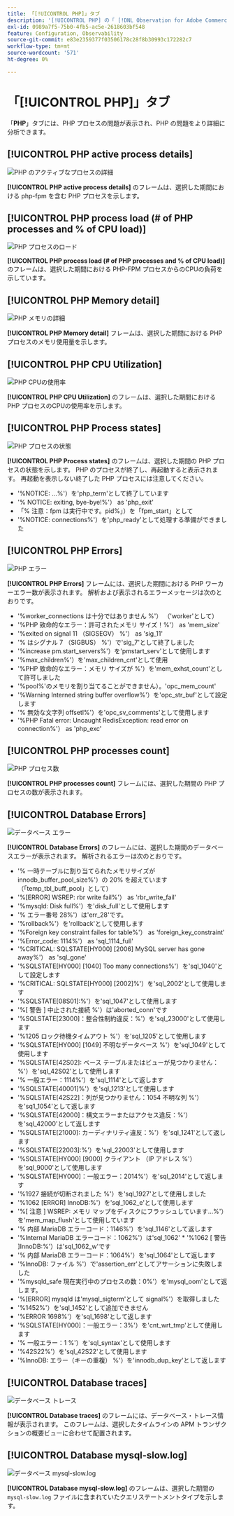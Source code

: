 ```yaml
---
title: 「[!UICONTROL PHP]」タブ
description: '[!UICONTROL PHP] の「 [!DNL Observation for Adobe Commerce]」タブについて説明します。'
exl-id: 0989a7f5-75b0-4fb5-ac5e-2618603bf548
feature: Configuration, Observability
source-git-commit: e83e2359377f03506178c28f8b30993c172282c7
workflow-type: tm+mt
source-wordcount: '571'
ht-degree: 0%

---
```


# 「[!UICONTROL PHP]」タブ

「**PHP**」タブには、PHP プロセスの問題が表示され、PHP の問題をより詳細に分析できます。

## [!UICONTROL PHP active process details]

![PHP のアクティブなプロセスの詳細 ](../../assets/tools/php-active-process-details.jpg)

**[!UICONTROL PHP active process details]** のフレームは、選択した期間における php-fpm を含む PHP プロセスを示します。

## [!UICONTROL PHP process load (# of PHP processes and % of CPU load)]

![PHP プロセスのロード ](../../assets/tools/php-process-load.jpg)

**[!UICONTROL PHP process load (# of PHP processes and % of CPU load)]** のフレームは、選択した期間における PHP-FPM プロセスからのCPUの負荷を示しています。

## [!UICONTROL PHP Memory detail]

![PHP メモリの詳細 ](../../assets/tools/php-memory-detail.jpg)

**[!UICONTROL PHP Memory detail]** フレームは、選択した期間における PHP プロセスのメモリ使用量を示します。

## [!UICONTROL PHP CPU Utilization]

![PHP CPUの使用率 ](../../assets/tools/php-cpu-utilization.jpg)

**[!UICONTROL PHP CPU Utilization]** のフレームは、選択した期間における PHP プロセスのCPUの使用率を示します。

## [!UICONTROL PHP Process states]

![PHP プロセスの状態 ](../../assets/tools/php-process-states-image-1.jpg)

**[!UICONTROL PHP Process states]** のフレームは、選択した期間の PHP プロセスの状態を示します。 PHP のプロセスが終了し、再起動すると表示されます。 再起動を表示しない終了した PHP プロセスには注意してください。

* &#39;%NOTICE: ...%&#39;）を&#39;php_term&#39;として終了しています
* &#39;% NOTICE: exiting, bye-bye!%&#39;） as &#39;php_exit&#39;
* 「% 注意：fpm は実行中です。pid%」）を「fpm_start」として
* &#39;%NOTICE: connections%&#39;）を&#39;php_ready&#39;として処理する準備ができました

## [!UICONTROL PHP Errors]

![PHP エラー ](../../assets/tools/php-errors-image-1.jpg)

**[!UICONTROL PHP Errors]** フレームには、選択した期間における PHP ワーカーエラー数が表示されます。 解析および表示されるエラーメッセージは次のとおりです。

* &#39;%worker_connections は十分ではありません %&#39;） （&#39;worker&#39;として）
* &#39;%PHP 致命的なエラー：許可されたメモリ サイズ！%&#39;） as &#39;mem_size&#39;
* &#39;%exited on signal 11 （SIGSEGV） %&#39;） as &#39;sig_11&#39;
* &#39;% はシグナル 7 （SIGBUS） %&#39;）で&#39;sig_7&#39;として終了しました
* &#39;%increase pm.start_servers%&#39;）を&#39;pmstart_serv&#39;として使用します
* &#39;%max_children%&#39;）を&#39;max_children_cnt&#39;として使用
* &#39;%PHP 致命的なエラー：メモリ サイズが %&#39;）を&#39;mem_exhst_count&#39;として許可しました
* &#39;%pool%&#39;のメモリを割り当てることができません）。&#39;opc_mem_count&#39;
* &#39;%Warning Interned string buffer overflow%&#39;）を&#39;opc_str_buf&#39;として設定します
* &#39;% 無効な文字列 offsetl%&#39;）を&#39;opc_sv_comments&#39;として使用します
* &#39;%PHP Fatal error: Uncaught RedisException: read error on connection%&#39;） as &#39;php_exc&#39;

## [!UICONTROL PHP processes count]

![PHP プロセス数 ](../../assets/tools/php-processes-count.jpg)

**[!UICONTROL PHP processes count]** フレームには、選択した期間の PHP プロセスの数が表示されます。

## [!UICONTROL Database Errors]

![ データベース エラー ](../../assets/tools/php-tab-database-errors.jpg)

**[!UICONTROL Database Errors]** のフレームには、選択した期間のデータベースエラーが表示されます。 解析されるエラーは次のとおりです。

* &#39;% 一時テーブルに割り当てられたメモリサイズが innodb_buffer_pool_size%&#39;）の 20% を超えています（「temp_tbl_buff_pool」として）
* &#39;%\[ERROR\] WSREP: rbr write fail%&#39;） as &#39;rbr_write_fail&#39;
* &#39;%mysqld: Disk full%&#39;）を&#39;disk_full&#39;として使用します
* &#39;% エラー番号 28%&#39;）は&#39;err_28&#39;です。
* &#39;%rollback%&#39;）を&#39;rollback&#39;として使用します
* &#39;%Foreign key constraint failes for table%&#39;） as &#39;foreign_key_constraint&#39;
* &#39;%Error_code: 1114%&#39;） as &#39;sql_1114_full&#39;
* &#39;%CRITICAL: SQLSTATE[HY000] [2006] MySQL server has gone away%&#39;） as &#39;sql_gone&#39;
* &#39;%SQLSTATE[HY000] [1040] Too many connections%&#39;）を&#39;sql_1040&#39;として設定します
* &#39;%CRITICAL: SQLSTATE[HY000] [2002]%&#39;）を&#39;sql_2002&#39;として使用します
* &#39;%SQLSTATE[08S01]:%&#39;）を&#39;sql_1047&#39;として使用します
* &#39;%[ 警告 ] 中止された接続 %&#39;）は&#39;aborted_conn&#39;です
* &#39;%SQLSTATE[23000]：整合性制約違反：%&#39;）を&#39;sql_23000&#39;として使用します
* &#39;%1205 ロック待機タイムアウト %&#39;）を&#39;sql_1205&#39;として使用します
* &#39;%SQLSTATE[HY000] [1049] 不明なデータベース %&#39;）を&#39;sql_1049&#39;として使用します
* &#39;%SQLSTATE[42S02]: ベース テーブルまたはビューが見つかりません：%&#39;）を&#39;sql_42S02&#39;として使用します
* &#39;% 一般エラー：1114%&#39;）を&#39;sql_1114&#39;として返します
* &#39;%SQLSTATE[40001]%&#39;）を&#39;sql_1213&#39;として使用します
* &#39;%SQLSTATE[42S22]：列が見つかりません：1054 不明な列 %&#39;）を&#39;sq1_1054&#39;として返します
* &#39;%SQLSTATE[42000]：構文エラーまたはアクセス違反：%&#39;）を&#39;sql_42000&#39;として返します
* &#39;%SQLSTATE[21000]: カーディナリティ違反：%&#39;）を&#39;sql_1241&#39;として返します
* &#39;%SQLSTATE[22003]:%&#39;）を&#39;sql_22003&#39;として使用します
* &#39;%SQLSTATE[HY000] [9000] クライアント （IP アドレス %&#39;）を&#39;sql_9000&#39;として使用します
* &#39;%SQLSTATE[HY000]：一般エラー：2014%&#39;）を&#39;sql_2014&#39;として返します
* &#39;%1927 接続が切断されました %&#39;）を&#39;sql_1927&#39;として使用しました
* &#39;%1062 \[ERROR\] InnoDB:%&#39;）を&#39;sql_1062_e&#39;として使用します
* &#39;%[ 注意 ] WSREP: メモリ マップをディスクにフラッシュしています…%&#39;）を&#39;mem_map_flush&#39;として使用しています
* &#39;% 内部 MariaDB エラーコード：1146%&#39;）を&#39;sql_1146&#39;として返します
* &#39;%Internal MariaDB エラーコード：1062%&#39;）は&#39;sql_1062&#39; * &#39;%1062 [ 警告 ]InnoDB:%&#39;）は&#39;sql_1062_w&#39;です
* &#39;% 内部 MariaDB エラーコード：1064%&#39;）を&#39;sql_1064&#39;として返します
* &#39;%InnoDB: ファイル %&#39;）で&#39;assertion_err&#39;としてアサーションに失敗しました
* &#39;%mysqld_safe 現在実行中のプロセスの数：0%&#39;）を&#39;mysql_oom&#39;として返します。
* &#39;%\[ERROR\] mysqld は&#39;mysql_sigterm&#39;として signal%&#39;）を取得しました
* &#39;%1452%&#39;）を&#39;sql_1452&#39;として追加できません
* &#39;%ERROR 1698%&#39;）を&#39;sql_1698&#39;として返します
* &#39;%SQLSTATE[HY000]：一般エラー：3%&#39;）を&#39;cnt_wrt_tmp&#39;として使用します
* &#39;% 一般エラー：1 %&#39;）を&#39;sql_syntax&#39;として使用します
* &#39;%42S22%&#39;）を&#39;sql_42S22&#39;として使用します
* &#39;%InnoDB: エラー（キーの重複） %&#39;）を&#39;innodb_dup_key&#39;として返します

## [!UICONTROL Database traces]

![ データベース トレース ](../../assets/tools/php-tab-database-traces.jpg)

**[!UICONTROL Database traces]** のフレームには、データベース・トレース情報が表示されます。 このフレームは、選択したタイムラインの APM トランザクションの概要ビューに合わせて配置されます。

## [!UICONTROL Database mysql-slow.log]

![ データベース mysql-slow.log](../../assets/tools/php-tab-database-mysql-slow-log.jpg)

**[!UICONTROL Database mysql-slow.log]** のフレームは、選択した期間の `mysql-slow.log` ファイルに含まれていたクエリステートメントタイプを示します。
